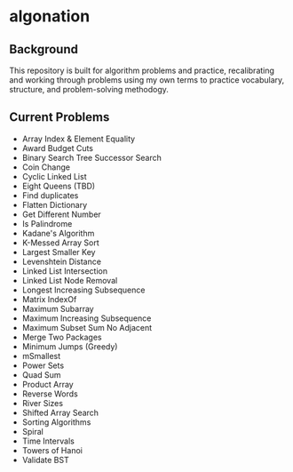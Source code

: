 # algonation

## Background
This repository is built for algorithm problems and practice, recalibrating and working through problems using my own terms to practice vocabulary, structure, and problem-solving methodogy.

## Current Problems
- Array Index & Element Equality
- Award Budget Cuts
- Binary Search Tree Successor Search
- Coin Change
- Cyclic Linked List
- Eight Queens (TBD)
- Find duplicates
- Flatten Dictionary
- Get Different Number
- Is Palindrome
- Kadane's Algorithm
- K-Messed Array Sort
- Largest Smaller Key
- Levenshtein Distance
- Linked List Intersection
- Linked List Node Removal
- Longest Increasing Subsequence
- Matrix IndexOf
- Maximum Subarray
- Maximum Increasing Subsequence
- Maximum Subset Sum No Adjacent
- Merge Two Packages
- Minimum Jumps (Greedy)
- mSmallest
- Power Sets
- Quad Sum
- Product Array
- Reverse Words
- River Sizes
- Shifted Array Search
- Sorting Algorithms
- Spiral
- Time Intervals
- Towers of Hanoi
- Validate BST
